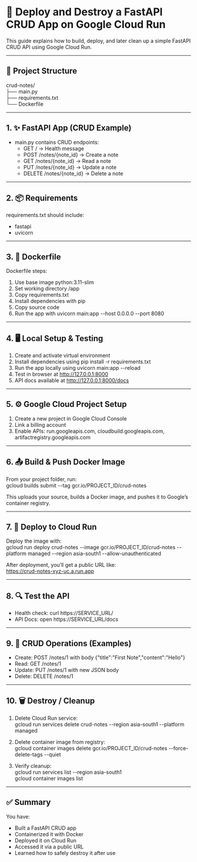 # 🚀 Deploy and Destroy a FastAPI CRUD App on Google Cloud Run

This guide explains how to build, deploy, and later clean up a simple FastAPI CRUD API using Google Cloud Run.

---

## 📂 Project Structure

crud-notes/  
 ├── main.py  
 ├── requirements.txt  
 └── Dockerfile  

---

## 1. ✨ FastAPI App (CRUD Example)

- main.py contains CRUD endpoints:
  - GET / → Health message
  - POST /notes/{note_id} → Create a note
  - GET /notes/{note_id} → Read a note
  - PUT /notes/{note_id} → Update a note
  - DELETE /notes/{note_id} → Delete a note

---

## 2. 📦 Requirements

requirements.txt should include:
- fastapi  
- uvicorn  

---

## 3. 🐳 Dockerfile

Dockerfile steps:  
1. Use base image python:3.11-slim  
2. Set working directory /app  
3. Copy requirements.txt  
4. Install dependencies with pip  
5. Copy source code  
6. Run the app with uvicorn main:app --host 0.0.0.0 --port 8080  

---

## 4. 🖥 Local Setup & Testing

1. Create and activate virtual environment  
2. Install dependencies using pip install -r requirements.txt  
3. Run the app locally using uvicorn main:app --reload  
4. Test in browser at http://127.0.0.1:8000  
5. API docs available at http://127.0.0.1:8000/docs  

---

## 5. ⚙️ Google Cloud Project Setup

1. Create a new project in Google Cloud Console  
2. Link a billing account  
3. Enable APIs: run.googleapis.com, cloudbuild.googleapis.com, artifactregistry.googleapis.com  

---

## 6. 📤 Build & Push Docker Image

From your project folder, run:  
gcloud builds submit --tag gcr.io/PROJECT_ID/crud-notes  

This uploads your source, builds a Docker image, and pushes it to Google’s container registry.  

---

## 7. 🚀 Deploy to Cloud Run

Deploy the image with:  
gcloud run deploy crud-notes --image gcr.io/PROJECT_ID/crud-notes --platform managed --region asia-south1 --allow-unauthenticated  

After deployment, you’ll get a public URL like:  
https://crud-notes-xyz-uc.a.run.app  

---

## 8. 🔍 Test the API

- Health check: curl https://SERVICE_URL/  
- API Docs: open https://SERVICE_URL/docs  

---

## 9. 🧪 CRUD Operations (Examples)

- Create: POST /notes/1 with body {"title":"First Note","content":"Hello"}  
- Read: GET /notes/1  
- Update: PUT /notes/1 with new JSON body  
- Delete: DELETE /notes/1  

---

## 10. 🗑 Destroy / Cleanup

1. Delete Cloud Run service:  
   gcloud run services delete crud-notes --region asia-south1 --platform managed  

2. Delete container image from registry:  
   gcloud container images delete gcr.io/PROJECT_ID/crud-notes --force-delete-tags --quiet  

3. Verify cleanup:  
   gcloud run services list --region asia-south1  
   gcloud container images list  

---

## ✅ Summary

You have:  
- Built a FastAPI CRUD app  
- Containerized it with Docker  
- Deployed it on Cloud Run  
- Accessed it via a public URL  
- Learned how to safely destroy it after use  